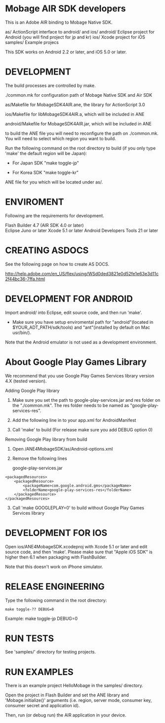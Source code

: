 Mobage AIR SDK developers
======================================================================
This is an Adobe AIR binding to Mobage Native SDK.

as/      ActionScript interface to android/ and ios/
android/ Eclipse project for Android (you will find project for jp and kr)
ios/     Xcode project for iOS
samples/ Example projecs
 
This SDK works on Android 2.2 or later, and iOS 5.0 or later.
 
DEVELOPMENT
======================================================================
The build processes are controlled by make.
 
./common.mk for configuration path of Mobage Native SDK and Air SDK

as/Makefile for MobageSDK4AIR.ane, the library for ActionScript 3.0

ios/Makefile for libMobageSDK4AIR.a, which will be included in ANE

android/Makefile for MobageSDK4AIR.jar, which will be included in ANE

to build the ANE file you will need to reconfigure the path on ./common.mk.
You will need to select which region you want to build.

Run the following command on the root directory to build (if you only type 'make' the default region will be Japan):
- For Japan SDK
"make toggle-jp"

- For Korea SDK
"make toggle-kr"

ANE file for you which will be located under as/.


ENVIROMENT
======================================================================
Following are the requirements for development.

Flash Builder 4.7 (AIR SDK 4.0 or later)   
Eclipse Juno or later
Xcode 5.1 or later
Android Developers Tools 21 or later

CREATING ASDOCS
======================================================================
See the following page on how to create AS DOCS.

http://help.adobe.com/en_US/flex/using/WSd0ded3821e0d52fe1e63e3d11c2f44bc36-7ffa.html

 
DEVELOPMENT FOR ANDROID
======================================================================
 
Import android/ into Eclipse, edit source code, and then run 'make'. 

* Make sure you have setup enviromental path for "android"(located in $YOUR_ADT_PATH/sdk/tools) and "ant"(installed by default on Mac usr/bin/).
 
Note that the Android emulator is not used as a development environment.

About Google Play Games Library
======================================================================
We recommend that you use Google Play Games Services library version 4.X (tested version).  

Adding Google Play library  
  1. Make sure you set the path to google-play-services.jar and res folder on the "./common.mk". 
     The res folder needs to be named as "google-play-services-res".  
  2. Add the following line in <application> to your app.xml for AndroidManifest  
  
     <meta-data android:name="com.google.android.gms.version" android:value="@integer/google_play_services_version" />   
            
  3. Call 'make' to build (For release make sure you add DEBUG option 0)
  
Removing Google Play library from build
  1. Open /ANE4MobageSDK/as/Android-options.xml  
  2. Remove the following lines  

        <packagedDependency>google-play-services.jar</packagedDependency>  

    
    <packagedResources>  
        <packagedResource>  
            <packageName>com.google.android.gms</packageName>  
            <folderName>google-play-services-res</folderName>  
        </packagedResource>  
    </packagedResources>  

  3. Call 'make GOOGLEPLAY=0' to build without Google Play Games Services library  
 
DEVELOPMENT FOR IOS
======================================================================
 
Open ios/ANE4MobageSDK.xcodeproj with Xcode 5.1 or later and edit
source code, and then 'make'.
Please make sure that "Apple iOS SDK" is higher then 6.1 when packaging with FlashBuilder.

Note that this doesn't work on iPhone simulator.
 
RELEASE ENGINEERING
======================================================================
 
Type the following command in the root directory:

    make toggle-?? DEBUG=0

Example:
    make toggle-jp DEBUG=0


RUN TESTS
======================================================================
 
See 'samples/' directory for testing projects.
 
RUN EXAMPLES
======================================================================
 
There is an example project HelloMobage in the samples/ directory.
 
Open the project in Flash Builder and set the ANE library and
'Mobage.initialize()' arguments (i.e. region, server mode, consumer
key, consumer secret and application id).
 
Then, run (or debug run) the AIR application in your device.
